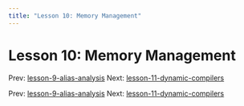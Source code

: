```yaml
---
title: "Lesson 10: Memory Management"
---
```


# Lesson 10: Memory Management

Prev: [lesson-9-alias-analysis](lesson-9-alias-analysis.md)
Next: [lesson-11-dynamic-compilers](lesson-11-dynamic-compilers.md)

Prev: [lesson-9-alias-analysis](lesson-9-alias-analysis.md)
Next: [lesson-11-dynamic-compilers](lesson-11-dynamic-compilers.md)
